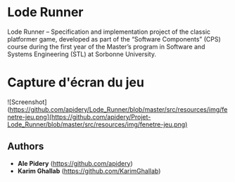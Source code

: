# Lode Runner

Lode Runner – Specification and implementation project of the classic platformer game, developed as part of the “Software Components” (CPS) course during the first year of the Master’s program in Software and Systems Engineering (STL) at Sorbonne University.

# Capture d'écran du jeu

![Screenshot](https://github.com/apidery/Lode_Runner/blob/master/src/resources/img/fenetre-jeu.png](https://github.com/apidery/Projet-Lode_Runner/blob/master/src/resources/img/fenetre-jeu.png)

## Authors

* **Ale Pidery** (https://github.com/apidery)
* **Karim Ghallab** (https://github.com/KarimGhallab)

